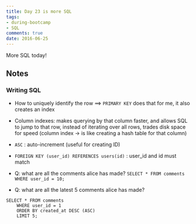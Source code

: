 ```yaml
---
title: Day 23 is more SQL
tags: 
- during-bootcamp
- SQL
comments: true
date: 2016-06-25
---
```

More SQL today!

Notes
-------------------

<h3>Writing SQL </h3>

*  How to uniquely identify the row ==> `PRIMARY KEY` does that for me, it also creates an index
*  Column indexes: makes querying by that column faster, and allows SQL to jump to that row, instead of iterating over all rows, trades disk space for speed (column index -> is like creating a hash table for that column)
*  `ASC` : auto-increment (useful for creating ID)
* `FOREIGN KEY (user_id) REFERENCES users(id)` :  user_id and id must match

* Q: what are all the comments alice has made? 
`SELECT * FROM comments WHERE user_id = 10; `

* Q: what are all the latest 5 comments alice has made? 
```
SELECT * FROM comments 
	WHERE user_id = 1
	ORDER BY created_at DESC (ASC)
	LIMIT 5; 
```
